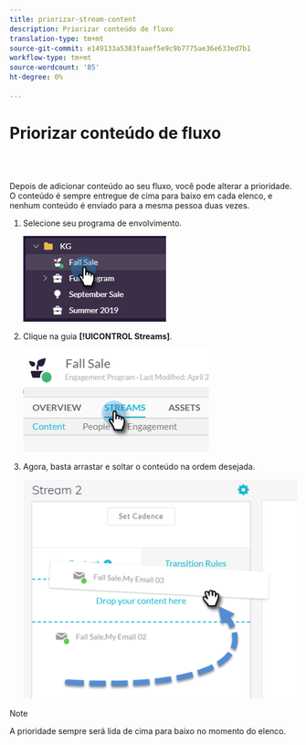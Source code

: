 ```yaml
---
title: priorizar-stream-content
description: Priorizar conteúdo de fluxo
translation-type: tm+mt
source-git-commit: e149133a5383faaef5e9c9b7775ae36e633ed7b1
workflow-type: tm+mt
source-wordcount: '85'
ht-degree: 0%

---
```



# Priorizar conteúdo de fluxo

<br> 

Depois de adicionar conteúdo ao seu fluxo, você pode alterar a prioridade. O conteúdo é sempre entregue de cima para baixo em cada elenco, e nenhum conteúdo é enviado para a mesma pessoa duas vezes.

1. Selecione seu programa de envolvimento.

   ![Imagem Um](/help/sky/assets/engagement-programs/prioritize-stream-content/prioritize-stream-content-1.png)

1. Clique na guia **[!UICONTROL Streams]**.

   ![Imagem dois](/help/sky/assets/engagement-programs/prioritize-stream-content/prioritize-stream-content-2.png)

1. Agora, basta arrastar e soltar o conteúdo na ordem desejada.

   ![Imagem Três](/help/sky/assets/engagement-programs/prioritize-stream-content/prioritize-stream-content-3.png)

>[!NOTE]
>
>A prioridade sempre será lida de cima para baixo no momento do elenco.
